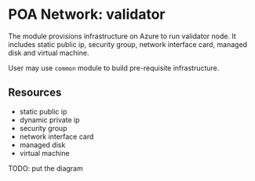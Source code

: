 # POA Network: validator

The module provisions infrastructure on Azure to run validator node. It includes static public ip, security group, network interface card, managed disk and virtual machine.

User may use `common` module to build pre-requisite infrastructure.

## Resources

- static public ip
- dynamic private ip
- security group
- network interface card
- managed disk
- virtual machine

TODO: put the diagram
